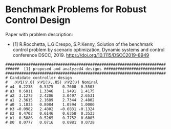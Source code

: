 # Benchmark Problems for Robust Control Design


Paper with problem description:
* [1] R.Rocchetta, L.G.Crespo, S.P.Kenny, Solution of the benchmark control problem by scenario
optimization, Dynamic systems and control conference DSCC, 2019.
https://doi.org/10.1115/DSCC2019-8949



```
######################################################################
######  [1] proposed and analyzed4 designs ###########################
######################################################################
# Candidate controller design    
#   𝒮𝒫1(𝒟,0) 𝒮𝒫1(𝒟,.05) 𝒮𝒫2(𝒟) Nominal
# 𝑎4  0.2238   0.5375    0.7600  0.5503
# 𝑎3  0.6811   1.3346    1.9491  1.4175
# 𝑎2  3.1275   2.4206    3.0497  2.6531
# 𝑎1  2.3615   2.1689    2.7344  2.4802
# 𝑎0  1.1833   0.8084    1.0594  1.0000
# 𝑏3 −0.0982   2.4802   −0.0831 -0.1324  
# 𝑏2  0.4702   0.6146    0.6358  0.3533
# 𝑏1  0.5886   0.5265    0.7752  0.6005
# 𝑏0  0.0777   0.0716    0.0981  0.0728
 ```
